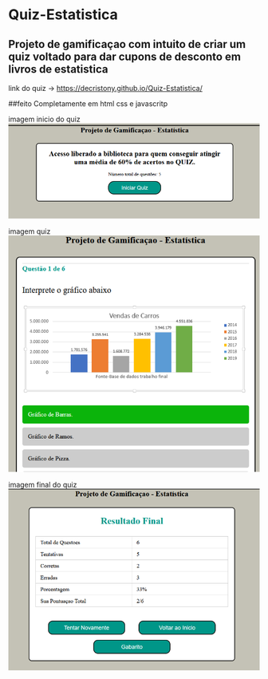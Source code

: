 # Quiz-Estatistica

## Projeto de gamificaçao com intuito de criar um quiz voltado para dar cupons de desconto em livros de estatistica 

link do quiz -> https://decristony.github.io/Quiz-Estatistica/

##feito Completamente em html css e javascritp

imagem inicio do quiz 
![imagem inicio quiz](https://raw.githubusercontent.com/decristony/Quiz-Estatistica/master/preview/capture%20initial%20quiz.PNG)

imagem quiz 
![imagem corpo do quiz](https://raw.githubusercontent.com/decristony/Quiz-Estatistica/master/preview/Capture%20quiz.PNG)

imagem final do quiz
![imagem final quiz](https://raw.githubusercontent.com/decristony/Quiz-Estatistica/master/preview/Capture%20Final%20quiz.PNG)

